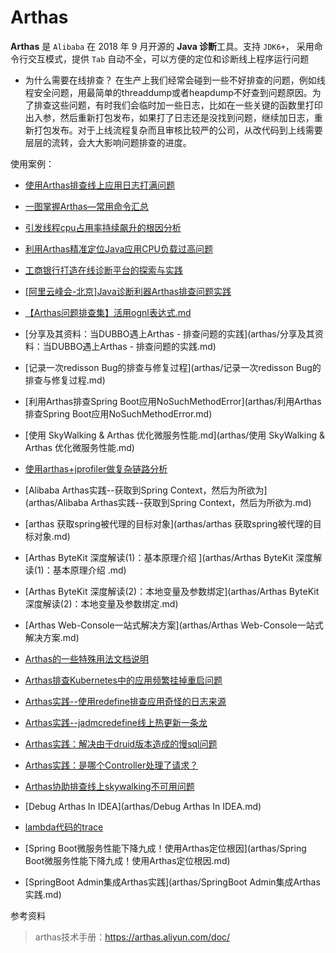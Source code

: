 # Arthas

**Arthas** 是 `Alibaba` 在 2018 年 9 月开源的 **Java 诊断**工具。支持 `JDK6+`， 采用命令行交互模式，提供 `Tab` 自动不全，可以方便的定位和诊断线上程序运行问题

* 为什么需要在线排查？
  在生产上我们经常会碰到一些不好排查的问题，例如线程安全问题，用最简单的threaddump或者heapdump不好查到问题原因。为了排查这些问题，有时我们会临时加一些日志，比如在一些关键的函数里打印出入参，然后重新打包发布，如果打了日志还是没找到问题，继续加日志，重新打包发布。对于上线流程复杂而且审核比较严的公司，从改代码到上线需要层层的流转，会大大影响问题排查的进度。 
  
  



使用案例：

- [使用Arthas排查线上应用日志打满问题](arthas/使用Arthas排查线上应用日志打满问题.md)

- [一图掌握Arthas—常用命令汇总](arthas/一图掌握Arthas—常用命令汇总.md)

- [引发线程cpu占用率持续飙升的根因分析](arthas/引发线程cpu占用率持续飙升的根因分析.md)

- [利用Arthas精准定位Java应用CPU负载过高问题](arthas/利用Arthas精准定位Java应用CPU负载过高问题.md)

- [工商银行打造在线诊断平台的探索与实践](arthas/工商银行打造在线诊断平台的探索与实践.md)

- [[阿里云峰会-北京]Java诊断利器Arthas排查问题实践](arthas/[阿里云峰会-北京]Java诊断利器Arthas排查问题实践.md)

- [【Arthas问题排查集】活用ognl表达式.md](arthas/[Arthas问题排查集]活用ognl表达式.md)

- [分享及其资料：当DUBBO遇上Arthas - 排查问题的实践](arthas/分享及其资料：当DUBBO遇上Arthas - 排查问题的实践.md)

- [记录一次redisson Bug的排查与修复过程](arthas/记录一次redisson Bug的排查与修复过程.md)

- [利用Arthas排查Spring Boot应用NoSuchMethodError](arthas/利用Arthas排查Spring Boot应用NoSuchMethodError.md)

- [使用 SkyWalking & Arthas 优化微服务性能.md](arthas/使用 SkyWalking & Arthas 优化微服务性能.md)

- [使用arthas+jprofiler做复杂链路分析](arthas/使用arthas+jprofiler做复杂链路分析.md)

- [Alibaba Arthas实践--获取到Spring Context，然后为所欲为](arthas/Alibaba Arthas实践--获取到Spring Context，然后为所欲为.md)

- [arthas 获取spring被代理的目标对象](arthas/arthas 获取spring被代理的目标对象.md)

- [Arthas ByteKit 深度解读(1)：基本原理介绍 ](arthas/Arthas ByteKit 深度解读(1)：基本原理介绍 .md)

- [Arthas ByteKit 深度解读(2)：本地变量及参数绑定](arthas/Arthas ByteKit 深度解读(2)：本地变量及参数绑定.md)

- [Arthas Web-Console一站式解决方案](arthas/Arthas Web-Console一站式解决方案.md)

- [Arthas的一些特殊用法文档说明](arthas/Arthas的一些特殊用法文档说明.md)

- [Arthas排查Kubernetes中的应用频繁挂掉重启问题](arthas/Arthas排查Kubernetes中的应用频繁挂掉重启问题.md)

- [Arthas实践--使用redefine排查应用奇怪的日志来源](arthas/Arthas实践--使用redefine排查应用奇怪的日志来源.md)

- [Arthas实践--jadmcredefine线上热更新一条龙](arthas/Arthas实践--jadmcredefine线上热更新一条龙.md)

- [Arthas实践：解决由于druid版本造成的慢sql问题](arthas/Arthas实践：解决由于druid版本造成的慢sql问题.md)

- [Arthas实践：是哪个Controller处理了请求？](arthas/Arthas实践：是哪个Controller处理了请求？.md)

- [Arthas协助排查线上skywalking不可用问题](arthas/Arthas协助排查线上skywalking不可用问题.md)

- [Debug Arthas In IDEA](arthas/Debug Arthas In IDEA.md)

- [lambda代码的trace](arthas/lambda代码的trace.md)

- [Spring Boot微服务性能下降九成！使用Arthas定位根因](arthas/Spring Boot微服务性能下降九成！使用Arthas定位根因.md)

- [SpringBoot Admin集成Arthas实践](arthas/SpringBoot Admin集成Arthas实践.md)

  



参考资料

>arthas技术手册：https://arthas.aliyun.com/doc/

